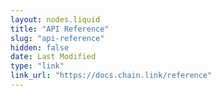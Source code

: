 ```yaml
---
layout: nodes.liquid
title: "API Reference"
slug: "api-reference"
hidden: false
date: Last Modified
type: "link"
link_url: "https://docs.chain.link/reference"
---
```

